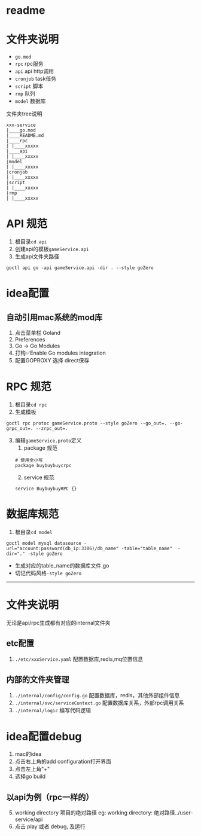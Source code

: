 # readme
# 文件夹说明
+ `go.mod`
+ `rpc` rpc服务
+ `api` api http调用
+ `cronjob` task任务
+ `script` 脚本
+ `rmp` 队列
+ `model` 数据库

文件夹tree说明
```
xxx-service
|____go.mod
|____README.md
|____rpc
| |____xxxxx
|____api
| |____xxxxx
|model
| |____xxxxx
|cronjob
| |____xxxxx
|script
| |____xxxxx
|rmp
| |____xxxxx
```
# API 规范
1. 根目录`cd api`
2. 创建api的模板`gameService.api`
3. 生成api文件夹路径
```
goctl api go -api gameService.api -dir . --style goZero
```

# idea配置
## 自动引用mac系统的mod库
1. 点击菜单栏 Goland
2. Preferences
3. Go -> Go Modules
4. 打钩✅Enable Go modules integration
5. 配置GOPROXY 选择 direct保存


# RPC 规范
1. 根目录`cd rpc`
2. 生成模板
```
goctl rpc protoc gameService.proto --style goZero --go_out=. --go-grpc_out=. --zrpc_out=.
```
3. 编辑`gameService.proto`定义
    1. package 规范
    ```
    # 使用全小写
    package buybuybuycrpc
    ```
    2. service 规范
    ```
    service BuybuybuyRPC {}
    ```


# 数据库规范
1. 根目录`cd model`
```
goctl model mysql datasource -url="account:password(db_ip:3306)/db_name" -table="table_name"  -dir="." -style goZero 
```
+ 生成对应的table_name的数据库文件.go
+ 切记代码风格`-style goZero`

----

# 文件夹说明
无论是api/rpc生成都有对应的internal文件夹
## etc配置
1. `./etc/xxxService.yaml` 配置数据库,redis,mq位置信息
## 内部的文件夹管理
1. `./internal/config/config.go` 配置数据库，redis，其他外部组件信息
2. `./internal/svc/serviceContext.go` 配置数据库关系，外部rpc调用关系
3. `./internal/logic` 编写代码逻辑


# idea配置debug
1. mac的idea
2. 点击右上角的add configuration打开界面
3. 点击左上角"+"
4. 选择go build

## 以api为例（rpc一样的）

5. working directory 项目的绝对路径
   eg:
   working directory: 绝对路径../user-service/api
6. 点击 play 或者 debug, 及运行